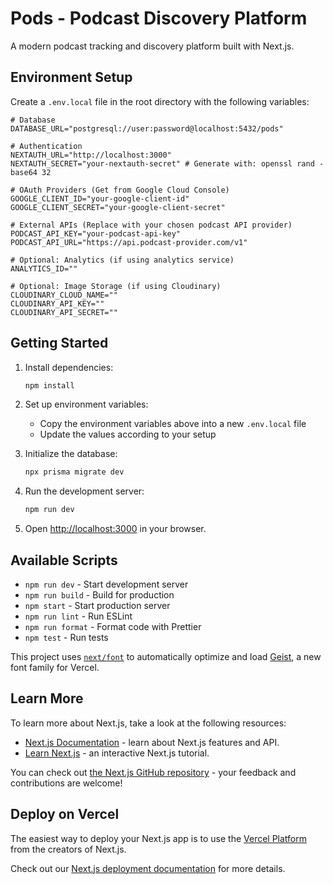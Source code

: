 # Pods - Podcast Discovery Platform

A modern podcast tracking and discovery platform built with Next.js.

## Environment Setup

Create a `.env.local` file in the root directory with the following variables:

```env
# Database
DATABASE_URL="postgresql://user:password@localhost:5432/pods"

# Authentication
NEXTAUTH_URL="http://localhost:3000"
NEXTAUTH_SECRET="your-nextauth-secret" # Generate with: openssl rand -base64 32

# OAuth Providers (Get from Google Cloud Console)
GOOGLE_CLIENT_ID="your-google-client-id"
GOOGLE_CLIENT_SECRET="your-google-client-secret"

# External APIs (Replace with your chosen podcast API provider)
PODCAST_API_KEY="your-podcast-api-key"
PODCAST_API_URL="https://api.podcast-provider.com/v1"

# Optional: Analytics (if using analytics service)
ANALYTICS_ID=""

# Optional: Image Storage (if using Cloudinary)
CLOUDINARY_CLOUD_NAME=""
CLOUDINARY_API_KEY=""
CLOUDINARY_API_SECRET=""
```

## Getting Started

1. Install dependencies:
   ```bash
   npm install
   ```

2. Set up environment variables:
   - Copy the environment variables above into a new `.env.local` file
   - Update the values according to your setup

3. Initialize the database:
   ```bash
   npx prisma migrate dev
   ```

4. Run the development server:
   ```bash
   npm run dev
   ```

5. Open [http://localhost:3000](http://localhost:3000) in your browser.

## Available Scripts

- `npm run dev` - Start development server
- `npm run build` - Build for production
- `npm start` - Start production server
- `npm run lint` - Run ESLint
- `npm run format` - Format code with Prettier
- `npm test` - Run tests

This project uses [`next/font`](https://nextjs.org/docs/app/building-your-application/optimizing/fonts) to automatically optimize and load [Geist](https://vercel.com/font), a new font family for Vercel.

## Learn More

To learn more about Next.js, take a look at the following resources:

- [Next.js Documentation](https://nextjs.org/docs) - learn about Next.js features and API.
- [Learn Next.js](https://nextjs.org/learn) - an interactive Next.js tutorial.

You can check out [the Next.js GitHub repository](https://github.com/vercel/next.js) - your feedback and contributions are welcome!

## Deploy on Vercel

The easiest way to deploy your Next.js app is to use the [Vercel Platform](https://vercel.com/new?utm_medium=default-template&filter=next.js&utm_source=create-next-app&utm_campaign=create-next-app-readme) from the creators of Next.js.

Check out our [Next.js deployment documentation](https://nextjs.org/docs/app/building-your-application/deploying) for more details.
